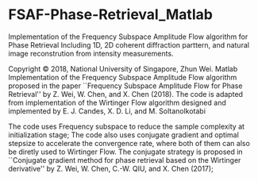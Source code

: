 # FSAF-Phase-Retrieval_Matlab
Implementation of the Frequency Subspace Amplitude Flow algorithm for Phase Retrieval
Including 1D, 2D coherent diffraction parttern, and natural image reconstrution from intensity measurements. 

Copyright © 2018,  National University of Singapore, Zhun Wei.
Matlab Implementation of the Frequency Subspace Amplitude Flow algorithm proposed in the paper ``Frequency Subspace Amplitude Flow for Phase Retrieval'' by Z. Wei, W. Chen, and X. Chen (2018). The code is adapted from implementation of the Wirtinger Flow algorithm designed and implemented by E. J. Candes, X. D. Li, and M. Soltanolkotabi

The code uses Frequency subspace to reduce the sample complexity at initialization stage; The code also uses conjugate gradient and optimal stepsize to accelerate the convergence rate, where both of them can also be diretly used to Wirtinger Flow. The conjugate strategy is proposed in ``Conjugate gradient method for phase retrieval based on the Wirtinger derivative'' by Z. Wei, W. Chen, C.-W. QIU, and X. Chen (2017);
